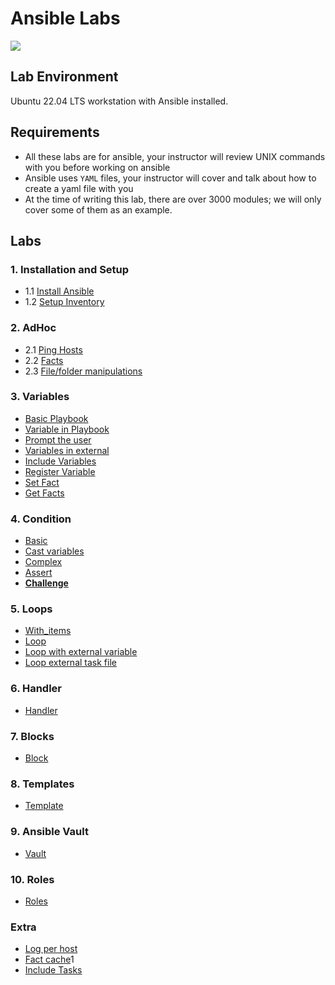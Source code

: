 # Ansible Labs

![](https://upload.wikimedia.org/wikipedia/commons/thumb/2/24/Ansible_logo.svg/200px-Ansible_logo.svg.png)

## Lab Environment

Ubuntu 22.04 LTS workstation with Ansible installed.

## Requirements

- All these labs are for ansible, your instructor will review UNIX commands with you before working on ansible
- Ansible uses `YAML` files, your instructor will cover and talk about how to create a yaml file with you
- At the time of writing this lab, there are over 3000 modules; we will only cover some of them as an example.

## Labs

### 1. Installation and Setup

- 1.1 [Install Ansible](setup/Install-Ansible.md)
- 1.2 [Setup Inventory](setup/Configure-Inventory.md)

### 2. AdHoc

- 2.1 [Ping Hosts](adhoc/ping.md)
- 2.2 [Facts](adhoc/facts.md)
- 2.3 [File/folder manipulations](adhoc/file.md)

### 3. Variables

- [Basic Playbook](basic/readme.md)
- [Variable in Playbook](variable/vars/readme.md)
- [Prompt the user](variable/prompt/prompt.md)
- [Variables in external](variable/external/readme.md)
- [Include Variables](variable/include_vars/readme.md)
- [Register Variable](variable/register/readme.md)
- [Set Fact](variable/set_fact/readme.md)
- [Get Facts](extra/cpu_count/readme.md)

### 4. Condition

- [Basic](condition/basic/readme.md)
- [Cast variables](condition/cast/readme.md)
- [Complex](condition/complex/readme.md)
- [Assert](condition/assert/readme.md)
- [**Challenge**](condition/challenge/readme.md)

### 5. Loops

- [With_items](loop/with_items/readme.md)
- [Loop](loop/loop/readme.md)
- [Loop with external variable](loop/loop_var/readme.md)
- [Loop external task file](loop/loop_task/readme.md)

### 6. Handler

- [Handler](handler/readme.md)

### 7. Blocks

- [Block](block/simple/readme.md)

### 8. Templates

- [Template](template/basic/readme.md)

### 9. Ansible Vault

- [Vault](vault/readme.md)

### 10. Roles

- [Roles](role/readme.md)

### Extra

- [Log per host](extra/log_per_host/readme.md)
- [Fact cache](extra/fact_cache/readme.md)1
- [Include Tasks](extra/include_tasks/readme.md)

